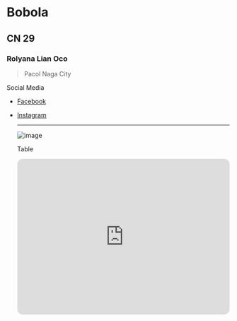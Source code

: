 # Bobola
## CN 29
### Rolyana Lian Oco
> Pacol Naga City

Social Media
- [Facebook](https://www.facebook.com)
- [Instagram](https://instagram.com)

  ---

  ![image](https://github.com/user-attachments/assets/f03af6c9-d13d-4f95-8fd0-0601c4f5740d)

  Table
  <iframe style="border-radius:12px" src="https://open.spotify.com/embed/track/0bhzB5PBUVqZSux5Y7t5ED?utm_source=generator" width="100%" height="352" frameBorder="0" allowfullscreen="" allow="autoplay; clipboard-write; encrypted-media; fullscreen; picture-in-picture" loading="lazy"></iframe>
